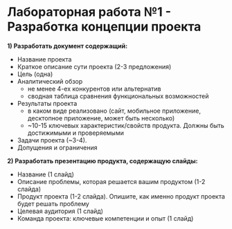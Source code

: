 Лабораторная работа №1 - Разработка концепции проекта
=====================================================

__1) Разработать документ содержащий:__

- Название проекта
- Краткое описание сути проекта (2-3 предложения)
- Цель (одна)
- Аналитический обзор 
  - не менее 4-ех конкурентов или альтернатив
  - сводная таблица сравнения функциональных возможностей
- Результаты проекта 
  - в каком виде реализовано (сайт, мобильное приложение, десктопное приложение, может быть несколько)
  - ~10-15 ключевых характеристик/свойств продукта. Должны быть достижимыми и проверяемыми
- Задачи проекта (~3-4). 
- Допущения и ограничения


__2) Разработать презентацию продукта, содержащую слайды:__

- Название (1 слайд)
- Описание проблемы, которая решается вашим продуктом (1-2 слайда)
- Продукт проекта (1-2 слайда). Опишите, как именно продукт проекта будет решать проблему 
- Целевая аудитория (1 слайд)
- Команда проекта: ключевые компетенции и опыт (1 слайд)
